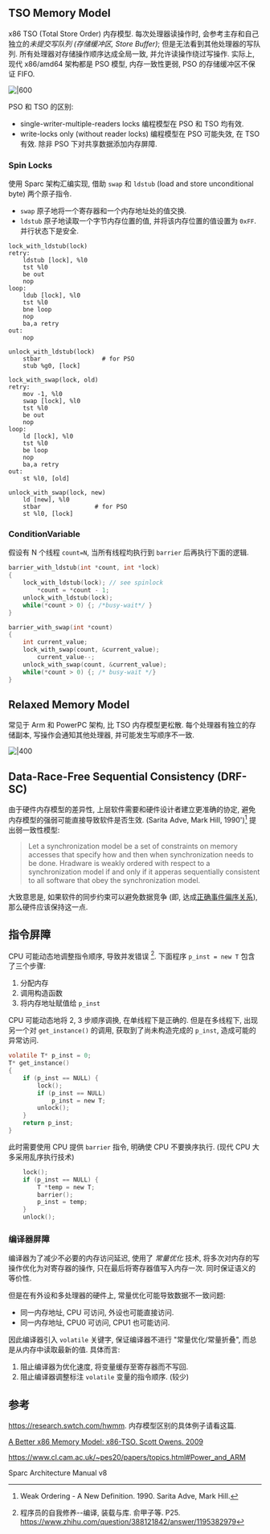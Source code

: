 ## TSO Memory Model

x86 TSO (Total Store Order) 内存模型. 每次处理器读操作时, 会参考主存和自己独立的*未提交写队列 (存储缓冲区, Store Buffer)*; 但是无法看到其他处理器的写队列. 所有处理器对存储操作顺序达成全局一致, 并允许读操作绕过写操作. 实际上, 现代 x86/amd64 架构都是 PSO 模型, 内存一致性更弱, PSO 的存储缓冲区不保证 FIFO.

![|600](../../attach/Snipaste_2025-04-02_15-29-40.avif)

PSO 和 TSO 的区别:
- single-writer-multiple-readers locks 编程模型在 PSO 和 TSO 均有效.
- write-locks only (without reader locks) 编程模型在 PSO 可能失效, 在 TSO 有效. 除非 PSO 下对共享数据添加内存屏障.

### Spin Locks

使用 Sparc 架构汇编实现, 借助 `swap` 和 `ldstub` (load and store unconditional byte) 两个原子指令.
- `swap` 原子地将一个寄存器和一个内存地址处的值交换.
- `ldstub` 原子地读取一个字节内存位置的值, 并将该内存位置的值设置为 `0xFF`. 并行状态下是安全.

```sparc
lock_with_ldstub(lock)
retry: 
	ldstub [lock], %l0
	tst %l0
	be out
	nop 
loop:
	ldub [lock], %l0
	tst %l0
	bne loop
	nop 
	ba,a retry
out: 
	nop 

unlock_with_ldstub(lock)
	stbar                 # for PSO
	stub %g0, [lock]
```

```sparc
lock_with_swap(lock, old)
retry: 
	mov -1, %l0
	swap [lock], %l0
	tst %l0
	be out 
	nop 
loop: 
	ld [lock], %l0
	tst %l0
	be loop
	nop 
	ba,a retry
out:
	st %l0, [old]

unlock_with_swap(lock, new)
	ld [new], %l0
	stbar               # for PSO 
	st %l0, [lock]
```

### ConditionVariable 

假设有 N 个线程 `count=N`, 当所有线程均执行到 `barrier` 后再执行下面的逻辑.

```c 
barrier_with_ldstub(int *count, int *lock) 
{
	lock_with_ldstub(lock); // see spinlock 
		*count = *count - 1;
	unlock_with_ldstub(lock);
	while(*count > 0) {; /*busy-wait*/ }
}

barrier_with_swap(int *count)
{
	int current_value;
	lock_with_swap(count, &current_value);
		current_value--;
	unlock_with_swap(count, &current_value);
	while(*count > 0) {; /* busy-wait */}
}
```

## Relaxed Memory Model

常见于 Arm 和 PowerPC 架构, 比 TSO 内存模型更松散. 每个处理器有独立的存储副本, 写操作会通知其他处理器, 并可能发生写顺序不一致.

![|400](../../attach/Pasted%20image%2020250402153807.avif)

## Data-Race-Free Sequential Consistency (DRF-SC)

由于硬件内存模型的差异性, 上层软件需要和硬件设计者建立更准确的协定, 避免内存模型的强弱可能直接导致软件是否生效. (Sarita Adve, Mark Hill, 1990')[^3] 提出弱一致性模型: 

> Let a synchronization model be a set of constraints on memory accesses that specify how and then when synchronization needs to be done.
> Hradware is weakly ordered with respect to a synchronization model if and only if it apperas sequentially consistent to all software that obey the synchronization model.

大致意思是, 如果软件的同步约束可以避免数据竞争 (即, 达成[正确事件偏序关系](../../Security/软件分析/并发漏洞/Happens%20Before.md)), 那么硬件应该保持这一点.

## 指令屏障

CPU 可能动态地调整指令顺序, 导致并发错误 [^1]. 下面程序 `p_inst = new T` 包含了三个步骤:
1. 分配内存
2. 调用构造函数
3. 将内存地址赋值给 `p_inst`

CPU 可能动态地将 2, 3 步顺序调换, 在单线程下是正确的. 但是在多线程下, 出现另一个对 `get_instance()` 的调用, 获取到了尚未构造完成的 `p_inst`, 造成可能的异常访问.

```c
volatile T* p_inst = 0;
T* get_instance()
{
	if (p_inst == NULL) {
		lock();
		if (p_inst == NULL)
			p_inst = new T;
		unlock();
	}
	return p_inst;
}
```

此时需要使用 CPU 提供 `barrier` 指令, 明确使 CPU 不要换序执行. (现代 CPU 大多采用乱序执行技术)

```c
	lock();
	if (p_inst == NULL) {
		T *temp = new T;
		barrier();
		p_inst = temp;
	}
	unlock();
```

### 编译器屏障

编译器为了减少不必要的内存访问延迟, 使用了 *常量优化* 技术, 将多次对内存的写操作优化为对寄存器的操作, 只在最后将寄存器值写入内存一次. 同时保证语义的等价性. 

但是在有外设和多处理器的硬件上, 常量优化可能导致数据不一致问题:
- 同一内存地址, CPU 可访问, 外设也可能直接访问. 
- 同一内存地址, CPU0 可访问, CPU1 也可能访问.

因此编译器引入 `volatile` 关键字, 保证编译器不进行 "常量优化/常量折叠", 而总是从内存中读取最新的值. 具体而言:
1. 阻止编译器为优化速度, 将变量缓存至寄存器而不写回.
2. 阻止编译器调整标注 `volatile` 变量的指令顺序. (较少)


## 参考

https://research.swtch.com/hwmm. 内存模型区别的具体例子请看这篇.

[A Better x86 Memory Model: x86-TSO. Scott Owens. 2009](https://www.cl.cam.ac.uk/~pes20/weakmemory/x86tso-paper.tphols.pdf)

https://www.cl.cam.ac.uk/~pes20/papers/topics.html#Power_and_ARM

Sparc Architecture Manual v8

[^1]: 程序员的自我修养--编译, 装载与库. 俞甲子等. P25. https://www.zhihu.com/question/388121842/answer/1195382979

[^3]: Weak Ordering - A New Definition. 1990. Sarita Adve, Mark Hill.